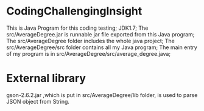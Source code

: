 # CodingChallengingInsight
This is Java Program for this coding testing;
JDK1.7;
The  src/AverageDegree.jar is runnable jar file exported from this Java program;
The src/AverageDegree folder includes the whole java project;
The src/AverageDegree/src folder contains all my Java program;
The main entry of my program is in src/AverageDegree/src/average_degree.java;
# External library 
gson-2.6.2.jar ,which is put in src/AverageDegree/lib folder, is used to parse JSON object from String.
